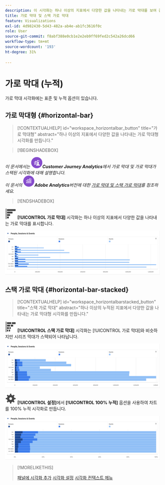 ```yaml
---
description: 이 시각화는 하나 이상의 지표에서 다양한 값을 나타내는 가로 막대를 보여 줍니다.
title: 가로 막대 및 스택 가로 막대
feature: Visualizations
exl-id: 4d982430-5d43-482a-ab4e-ab1fc3616f0c
role: User
source-git-commit: f8abf388e0cb1e2e2eb9ff69fed2c542a26dcd66
workflow-type: tm+mt
source-wordcount: '193'
ht-degree: 31%

---
```


# 가로 막대 (누적)

가로 막대 시각화에는 표준 및 누적 옵션이 있습니다.

## 가로 막대형 {#horizontal-bar}

<!-- markdownlint-disable MD034 -->

>[!CONTEXTUALHELP]
>id="workspace_horizontalbar_button"
>title="가로 막대형"
>abstract="하나 이상의 지표에서 다양한 값을 나타내는 가로 막대형 시각화를 만듭니다."

<!-- markdownlint-enable MD034 -->


>[!BEGINSHADEBOX]

*이 문서에서는 ![CustomerJourneyAnalytics](/help/assets/icons/CustomerJourneyAnalytics.svg)**Customer Journey Analytics**에서 가로 막대 및 가로 막대가 스택된 시각화에 대해 설명합니다.<br/>이 문서의 ![AdobeAnalytics](/help/assets/icons/AdobeAnalytics.svg)**Adobe Analytics**버전에 대한 [가로 막대 및 스택 가로 막대](https://experienceleague.adobe.com/en/docs/analytics/analyze/analysis-workspace/visualizations/horizontal-bar)를 참조하세요.*

>[!ENDSHADEBOX]


![GraphBarHorizontal](/help/assets/icons/GraphBarHorizontal.svg) **[!UICONTROL 가로 막대]** 시각화는 하나 이상의 지표에서 다양한 값을 나타내는 가로 막대를 표시합니다.

![페이지 보기 수, 페이지 속도, 방문 횟수, 시작 횟수, 종료 횟수 등의 지표를 보여 주는 가로 막대형.](assets/horizontal-bar.png)

## 스택 가로 막대 {#horizontal-bar-stacked}

<!-- markdownlint-disable MD034 -->

>[!CONTEXTUALHELP]
>id="workspace_horizontalbarstacked_button"
>title="스택 가로 막대"
>abstract="하나 이상의 누적된 지표에서 다양한 값을 나타내는 가로 막대형 시각화를 만듭니다."

<!-- markdownlint-enable MD034 -->


![GraphBarHorizontalStacked](/help/assets/icons/GraphBarHorizontalStacked.svg) **[!UICONTROL 스택 가로 막대]** 시각화는 [!UICONTROL 가로 막대]와 비슷하지만 시리즈 막대가 스택되어 나타납니다.

![페이지 보기 수, 방문 횟수, 시작 횟수 및 종료 횟수를 보여 주는 스택 가로 막대형.](assets/horizontal-bar-stacked.png)

![설정](/help/assets/icons/Setting.svg) **[!UICONTROL 설정]**&#x200B;에서 **[!UICONTROL 100% 누적]** 옵션을 사용하여 차트를 100% 누적 시각화로 만듭니다.

![100% 스택 가로 막대](assets/horizontal-bar-stacked100.png)


>[!MORELIKETHIS]
>
>[패널에 시각화 추가](/help/analysis-workspace/visualizations/freeform-analysis-visualizations.md#add-visualizations-to-a-panel)
>[시각화 설정](/help/analysis-workspace/visualizations/freeform-analysis-visualizations.md#settings)
>[시각화 컨텍스트 메뉴](/help/analysis-workspace/visualizations/freeform-analysis-visualizations.md#context-menu)
>

